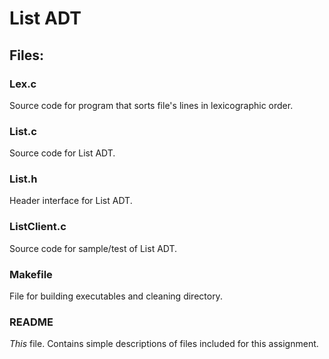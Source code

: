 # List ADT

## Files:

### Lex.c

Source code for program that sorts file's lines in lexicographic order.

### List.c

Source code for List ADT.

### List.h

Header interface for List ADT.

### ListClient.c

Source code for sample/test of List ADT.

### Makefile

File for building executables and cleaning directory.

### README

*This* file. Contains simple descriptions of files included for this assignment.

